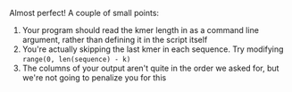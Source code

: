 Almost perfect! A couple of small points:
1. Your program should read the kmer length in as a command line argument, rather than defining it in the script itself
2. You're actually skipping the last kmer in each sequence. Try modifying `range(0, len(sequence) - k)`
3. The columns of your output aren't quite in the order we asked for, but we're not going to penalize you for this
